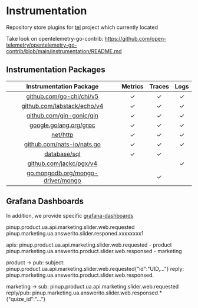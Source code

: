 # Instrumentation

Repository store plugins for [tel](http://github.com/tel-io/tel) project which currently located

Take look on
opentelemetry-go-contrib: https://github.com/open-telemetry/opentelemetry-go-contrib/blob/main/instrumentation/README.md

## Instrumentation Packages

|               Instrumentation Package                | Metrics | Traces | Logs |
|:----------------------------------------------------:|:-------:|:------:|:----:|
|     [github.com/go-chi/chi/v5](./middleware/chi)     |    ✓    |   ✓    |  ✓   |
|   [github.com/labstack/echo/v4](./middleware/echo)   |    ✓    |   ✓    |  ✓   |
|     [github.com/gin-gonic/gin](./middleware/gin)     |    ✓    |   ✓    |  ✓   |
|     [google.golang.org/grpc](./middleware/grpc)      |    ✓    |   ✓    |  ✓   |
|            [net/http](./middleware/http)             |    ✓    |   ✓    |  ✓   |
|   [github.com/nats-io/nats.go](./middleware/nats)    |    ✓    |   ✓    |  ✓   |
|          [database/sql](./plugins/otelsql)           |    ✓    |   ✓    |      |
|       [github.com/jackc/pgx/v4](./plugins/pgx)       |         |        |  ✓   |
| [go.mongodb.org/mongo-driver/mongo](./plugins/mingo) |         |   ✓    |      |

## Grafana Dashboards

In addition, we provide specific [grafana-dashboards](./grafana-dashboards)

pinup.product.ua.api.marketing.slider.web.requested
pinup.marketing.ua.answerito.slider.responed.xxxxxxxx1


apis:
pinup.product.ua.api.marketing.slider.web.requested - product
pinup.marketing.ua.answerito.product.slider.web.responsed - marketing

product ->
pub:
    subject: pinup.product.ua.api.marketing.slider.web.requested{"id":"UID,..."}
    reply: pinup.marketing.ua.answerito.product.slider.web.responsed.<base64>

marketing ->
    sub: pinup.product.ua.api.marketing.slider.web.requested
    reply/pub: pinup.marketing.ua.answerito.slider.web.responsed.*{"quize_id":"..."}